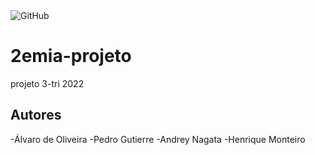 <img alt="GitHub" src="https://img.shields.io/github/license/Alvaro-Siqueira-Silva/2emia-projeto">

# 2emia-projeto
projeto 3-tri 2022
## Autores
-Álvaro de Oliveira
-Pedro Gutierre
-Andrey Nagata
-Henrique Monteiro
